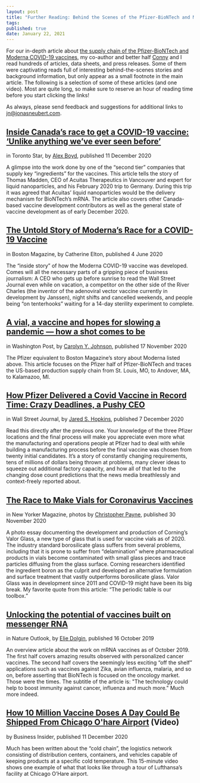 ```yaml
---
layout: post
title: "Further Reading: Behind the Scenes of the Pfizer-BioNTech and Moderna Supply Chains"
tags:
published: true
date: January 22, 2021
---
```



For our in-depth article about [the supply chain of the Pfizer-BioNTech and Moderna COVID-19 vaccines](https://blog.jonasneubert.com/2021/01/10/exploring-the-supply-chain-of-the-pfizer-biontech-and-moderna-covid-19-vaccines/), my co-author and better half [Conny](https://www.linkedin.com/in/cornelia-scheitz/) and I read hundreds of articles, data sheets, and press releases. Some of them were captivating reads full of interesting behind-the-scenes stories and background information, but only appear as  a small footnote in the main article. The following is a selection of some of these articles (and one video). Most are quite long, so make sure to reserve an hour of reading time before you start clicking the links!

As always, please send feedback and suggestions for additional links to [jn@jonasneubert.com](mailto:jn@jonasneubert.com).


## [Inside Canada’s race to get a COVID-19 vaccine: ‘Unlike anything we’ve ever seen before’](https://www.thestar.com/news/canada/2020/12/12/inside-canadas-race-to-get-a-covid-19-vaccine-unlike-anything-weve-ever-seen-before.html)

in Toronto Star, by [Alex Boyd](https://twitter.com/alex_n_boyd), published 11 December 2020

A glimpse into the work done by one of the “second tier” companies that supply key “ingredients” for the vaccines. This article tells the story of Thomas Madden, CEO of Acuitas Therapeutics in Vancouver and expert for liquid nanoparticles, and his February 2020 trip to Germany. During this trip it was agreed that Acuitas’ liquid nanoparticles would be the delivery mechanism for BioNTech’s mRNA. The article also covers other Canada-based vaccine development contributors as well as the general state of vaccine development as of early December 2020.


## [The Untold Story of Moderna’s Race for a COVID-19 Vaccine](https://www.bostonmagazine.com/health/2020/06/04/moderna-coronavirus-vaccine/)

in Boston Magazine, by Catherine Elton, published 4 June 2020

The “inside story” of how the Moderna COVID-19 vaccine was developed. Comes will all the necessary parts of a gripping piece of business journalism: A CEO who gets up before sunrise to read the Wall Street Journal even while on vacation, a competitor on the other side of the River Charles (the inventor of the adenoviral vector vaccine currently in development by Janssen), night shifts and cancelled weekends, and people being “on tenterhooks” waiting for a 14-day sterility experiment to complete.


## [A vial, a vaccine and hopes for slowing a pandemic — how a shot comes to be](https://www.washingtonpost.com/health/2020/11/17/coronavirus-vaccine-manufacturing/)

in Washington Post, by [Carolyn Y. Johnson](https://twitter.com/@carolynyjohnson), published 17 November 2020

The Pfizer equivalent to Boston Magazine’s story about Moderna listed above. This article focuses on the Pfizer half of Pfizer-BioNTech and traces the US-based production supply chain from St. Louis, MO, to Andover, MA, to Kalamazoo, MI.


## [How Pfizer Delivered a Covid Vaccine in Record Time: Crazy Deadlines, a Pushy CEO](https://www.wsj.com/articles/how-pfizer-delivered-a-covid-vaccine-in-record-time-crazy-deadlines-a-pushy-ceo-11607740483)

in Wall Street Journal, by [Jared S. Hopkins](https://twitter.com/jaredshopkins), published 7 December 2020

Read this directly after the previous one. Your knowledge of the three Pfizer locations and the final process will make you appreciate even more what the manufacturing and operations people at Pfizer had to deal with while building a manufacturing process before the final vaccine was chosen from twenty initial candidates. It’s a story of constantly changing requirements, tens of millions of dollars being thrown at problems, many clever ideas to squeeze out additional factory capacity, and how all of that led to the changing dose count predictions that the news media breathlessly and context-freely reported about.


## [The Race to Make Vials for Coronavirus Vaccines](https://www.newyorker.com/magazine/2020/12/07/the-race-to-make-vials-for-coronavirus-vaccines)

in New Yorker Magazine, photos by [Christopher Payne](https://www.chrispaynephoto.com), published 30 November 2020

A photo essay documenting the development and production of Corning’s Valor Glass, a new type of glass that is used for vaccine vials as of 2020. The industry standard borosilicate glass suffers from several problems, including that it is prone to suffer from “delamination” where pharmaceutical products in vials become contaminated with small glass pieces and trace particles diffusing from the glass surface. Corning researchers identified the ingredient boron as the culprit and developed an alternative formulation and surface treatment that vastly outperforms borosilicate glass. Valor Glass was in development since 2011 and COVID-19 might have been its big break. My favorite quote from this article: “The periodic table is our toolbox.”


## [Unlocking the potential of vaccines built on messenger RNA](https://www.nature.com/articles/d41586-019-03072-8)

in Nature Outlook, by [Elie Dolgin](https://twitter.com/ElieDolgin), published 16 October 2019

An overview article about the work on mRNA vaccines as of October 2019. The first half covers amazing results observed with personalized cancer vaccines. The second half covers the seemingly less exciting “off the shelf” applications such as vaccines against Zika, avian influenza, malaria, and so on, before asserting that BioNTech is focused on the oncology market. Those were the times. The subtitle of the article is: "The technology could help to boost immunity against cancer, influenza and much more." Much more indeed.


## [How 10 Million Vaccine Doses A Day Could Be Shipped From Chicago O'hare Airport](https://www.youtube.com/watch?v=xGkwu3TxuoE) (Video)

by Business Insider, published 11 December 2020

Much has been written about the “cold chain”, the logistics network consisting of distribution centers, containers, and vehicles capable of keeping products at a specific cold temperature. This 15-minute video shows one example of what that looks like through a tour of Lufthansa’s facility at Chicago O’Hare airport.
